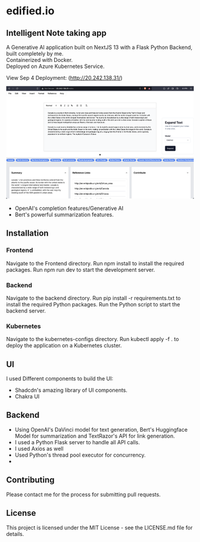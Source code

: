 # edified.io

## Intelligent Note taking app

A Generative AI application built on NextJS 13 with a Flask Python Backend, built completely by me. <br>
Containerized with Docker. <br>
Deployed on Azure Kubernetes Service. <br>

View Sep 4 Deployment: (http://20.242.138.31/)

![Screenshot](images/screenshot.png)

- OpenAI's completion features/Generative AI
- Bert's powerful summarization features.

## Installation

### Frontend

Navigate to the Frontend directory.
Run npm install to install the required packages.
Run npm run dev to start the development server.

### Backend

Navigate to the backend directory.
Run pip install -r requirements.txt to install the required Python packages.
Run the Python script to start the backend server.

### Kubernetes

Navigate to the kubernetes-configs directory.
Run kubectl apply -f . to deploy the application on a Kubernetes cluster.

## UI

I used Different components to build the UI:

- Shadcdn's amazing library of UI components.
- Chakra UI

## Backend

- Using OpenAI's DaVinci model for text generation, Bert's Huggingface Model for summarization and TextRazor's API for link generation.
- I used a Python Flask server to handle all API calls.
- I used Axios as well
- Used Python's thread pool executor for concurrency.
-

## Contributing

Please contact me for the process for submitting pull requests.

## License

This project is licensed under the MIT License - see the LICENSE.md file for details.
